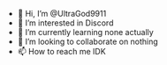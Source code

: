- 👋 Hi, I’m @UltraGod9911
- 👀 I’m interested in Discord
- 🌱 I’m currently learning none actually
- 💞️ I’m looking to collaborate on nothing
- 📫 How to reach me IDK

<!---
UltraGod9911/UltraGod9911 is a ✨ special ✨ repository because its `README.md` (this file) appears on your GitHub profile.
You can click the Preview link to take a look at your changes.
--->
